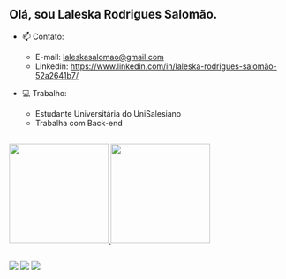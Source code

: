 ## Olá, sou Laleska Rodrigues Salomão.

- 📫 Contato: 
  - E-mail: laleskasalomao@gmail.com
  - Linkedin: https://www.linkedin.com/in/laleska-rodrigues-salomão-52a2641b7/
  
- 💻 Trabalho:
  - Estudante Universitária do UniSalesiano
  - Trabalha com Back-end
  
##

  <a href="https://github.com/LaleskaSalles">
  <img height="180em" src="https://github-readme-stats.vercel.app/api?username=LaleskaSalles&show_icons=true&theme=radical&include_all_commits=true&count_private=true"/>
  <img height="180em" src="https://github-readme-stats.vercel.app/api/top-langs/?username=LaleskaSalles&layout=compact&langs_count=7&theme=radical"/>

##
  
  <div>
    <a href="https://www.instagram.com/laleskasalomao/"><img src="https://img.shields.io/badge/Instagram-E4405F?style=for-the-badge&logo=instagram&logoColor=white" target="_blank"></a>
    <a href="https://www.linkedin.com/in/laleska-rodrigues-salomão-52a2641b7/" ><img src="https://img.shields.io/badge/LinkedIn-0077B5?style=for-the-badge&logo=linkedin&logoColor=white" target="_blank"></a>
    <a href="mailto:laleskasalomao@gmail.com" ><img src="https://img.shields.io/badge/Gmail-D14836?style=for-the-badge&logo=gmail&logoColor=white" target="_blank"></a>
  </div>
